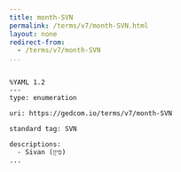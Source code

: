 ```yaml
---
title: month-SVN
permalink: /terms/v7/month-SVN.html
layout: none
redirect-from:
  - /terms/v7/month-SVN
...
```


```

%YAML 1.2
---
type: enumeration

uri: https://gedcom.io/terms/v7/month-SVN

standard tag: SVN

descriptions:
  - Sivan (סִיוָן)
...

```
